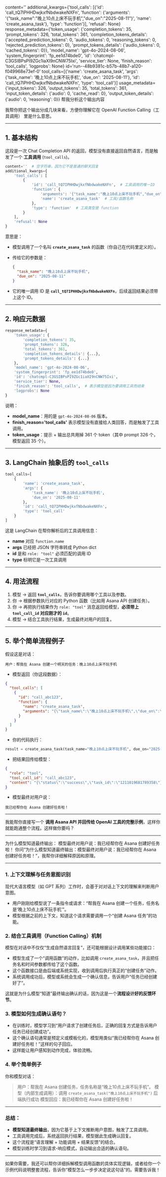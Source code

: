 content='' additional_kwargs={'tool_calls': [{'id': 'call_tQ7IPHHDwjkxfNbdwakeNXFn', 'function': {'arguments': '{"task_name":"晚上10点上床不玩手机","due_on":"2025-08-11"}', 'name': 'create_asana_task'}, 'type': 'function'}], 'refusal': None} response_metadata={'token_usage': {'completion_tokens': 35, 'prompt_tokens': 326, 'total_tokens': 361, 'completion_tokens_details': {'accepted_prediction_tokens': 0, 'audio_tokens': 0, 'reasoning_tokens': 0, 'rejected_prediction_tokens': 0}, 'prompt_tokens_details': {'audio_tokens': 0, 'cached_tokens': 0}}, 'model_name': 'gpt-4o-2024-08-06', 'system_fingerprint': 'fp_ee1d74bde0', 'id': 'chatcmpl-C3GSIBPsPI9ZGc1iaXI9nCNW75Ixi', 'service_tier': None, 'finish_reason': 'tool_calls', 'logprobs': None} id='run--48b9381c-b57b-48b7-a120-f049968e73ef-0' tool_calls=[{'name': 'create_asana_task', 'args': {'task_name': '晚上10点上床不玩手机', 'due_on': '2025-08-11'}, 'id': 'call_tQ7IPHHDwjkxfNbdwakeNXFn', 'type': 'tool_call'}] usage_metadata={'input_tokens': 326, 'output_tokens': 35, 'total_tokens': 361, 'input_token_details': {'audio': 0, 'cache_read': 0}, 'output_token_details': {'audio': 0, 'reasoning': 0}}
帮我分析这个输出内容

我帮你把这个输出分成几块来看，方便你理解它在 OpenAI Function Calling（工具调用） 里是什么意思。

---

## **1. 基本结构**

这段是一次 Chat Completion API 的返回，模型没有直接返回自然语言，而是触发了一个 **工具调用** (`tool_calls`)。

```python
content=''  # 空字符串，因为它不是普通的聊天回复
additional_kwargs={
    'tool_calls': [
        {
            'id': 'call_tQ7IPHHDwjkxfNbdwakeNXFn',  # 工具调用的唯一ID
            'function': {
                'arguments': '{"task_name":"晚上10点上床不玩手机","due_on":"2025-08-11"}',
                'name': 'create_asana_task'  # 工具/函数名称
            },
            'type': 'function'  # 工具类型是 function
        }
    ],
    'refusal': None
}
```

意思是：

* 模型调用了一个名叫 **`create_asana_task`** 的函数（你自己在代码里定义的）。
* 传给它的参数是：

  ```json
  {
    "task_name": "晚上10点上床不玩手机",
    "due_on": "2025-08-11"
  }
  ```
* 它的唯一调用 ID 是 **`call_tQ7IPHHDwjkxfNbdwakeNXFn`**，后续返回结果必须带上这个 ID。

---

## **2. 响应元数据**

```python
response_metadata={
    'token_usage': {
        'completion_tokens': 35,
        'prompt_tokens': 326,
        'total_tokens': 361,
        'completion_tokens_details': {...},
        'prompt_tokens_details': {...}
    },
    'model_name': 'gpt-4o-2024-08-06',
    'system_fingerprint': 'fp_ee1d74bde0',
    'id': 'chatcmpl-C3GSIBPsPI9ZGc1iaXI9nCNW75Ixi',
    'service_tier': None,
    'finish_reason': 'tool_calls',  # 表示模型是因为要调用工具而结束
    'logprobs': None
}
```

说明：

* **model\_name**：用的是 `gpt-4o-2024-08-06` 版本。
* **finish\_reason='tool\_calls'** 表示模型没有直接给人类回答，而是触发了工具调用。
* **token\_usage**：提示 + 输出总共用掉 361 个 token（其中 prompt 326 个，模型返回 35 个）。

---

## **3. LangChain 抽象后的 `tool_calls`**

```python
tool_calls=[
    {
        'name': 'create_asana_task',
        'args': {
            'task_name': '晚上10点上床不玩手机',
            'due_on': '2025-08-11'
        },
        'id': 'call_tQ7IPHHDwjkxfNbdwakeNXFn',
        'type': 'tool_call'
    }
]
```

这是 LangChain 在帮你解析后的工具调用信息：

* **name** 对应 `function.name`
* **args** 已经把 JSON 字符串转成 Python dict
* **id** 是和 `role: "tool"` 必须匹配的调用 ID
* **type** 标明它是一次工具调用

---

## **4. 用法流程**

1. 模型 → 返回 **`tool_calls`**，告诉你要调用哪个工具以及参数。
2. 你 → 根据参数执行对应的 Python 函数（比如用 Asana API 创建任务）。
3. 你 → 再把执行结果作为 `role: "tool"` 消息返回给模型，**必须带上 `tool_call_id` 对应刚才的 `id`**。
4. 模型 → 结合工具执行结果，生成最终对用户的回复。

---

## **5. 举个简单流程例子**

假设这是对话：

```
用户：帮我在 Asana 创建一个明天的任务：晚上10点上床不玩手机
```

* 模型返回（你这段数据）：

```json
{
  "tool_calls": [
    {
      "id": "call_abc123",
      "function": {
        "name": "create_asana_task",
        "arguments": "{\"task_name\":\"晚上10点上床不玩手机\",\"due_on\":\"2025-08-11\"}"
      }
    }
  ]
}
```

* 你的代码执行：

```python
result = create_asana_task(task_name="晚上10点上床不玩手机", due_on="2025-08-11")
```

* 把结果回传给模型：

```json
{
  "role": "tool",
  "tool_call_id": "call_abc123",
  "content": "{\"status\":\"success\",\"task_id\":\"1211019681789358\"}"
}
```

* 模型最终对用户说：

```
我已经帮你在 Asana 创建好任务啦！
```

---

我能帮你直接写一个 **调用 Asana API 并回传给 OpenAI 工具的完整示例**，这样你就能跑通整个流程。这样做你要吗？

---

为什么模型知道最终输出：
模型最终对用户说：我已经帮你在 Asana 创建好任务啦！
你问“为什么模型知道最终输出：模型最终对用户说：我已经帮你在 Asana 创建好任务啦！”，我帮你详细解释原因和原理。

---

### 1. **上下文理解与任务意图识别**

现代大语言模型（如 GPT 系列）工作时，会基于对对话上下文的理解来判断用户意图。

* 用户刚刚给模型说了一条指令或请求：“帮我在 Asana 创建一个任务，任务名是‘晚上10点上床不玩手机’”。
* 模型根据之前的上下文，知道这个请求需要调用一个“创建 Asana 任务”的功能。

### 2. **结合工具调用（Function Calling）机制**

模型在对话中不仅仅“生成自然语言回复”，还可能根据设计调用某些功能接口：

* 模型生成了一个“调用函数”的动作，比如调用 `create_asana_task`，并且把任务名和时间参数都传给了这个函数。
* 这个函数接口是由后端或系统实现，收到调用后执行真正的“创建任务”动作。
* 系统调用成功后，模型或系统会生成一个确认信息，告诉用户“任务已经创建好了”。

这就是为什么模型“知道”最终输出确认的话，因为这是一个**流程设计好的反馈环节**。

### 3. **模型如何生成确认语句？**

* 在训练时，模型学习到“用户请求了创建任务后，正确的回复方式是告诉用户任务已经创建成功”。
* 这个确认语句通常是预定义或模板化的，模型用类似“我已经帮你在 Asana 创建好任务啦！”这样的句子回应。
* 这样能让用户感知到动作完成，体验流畅。

### 4. **举个简单例子**

你和模型对话：

> 用户：帮我在 Asana 创建任务，任务名称是“晚上10点上床不玩手机”。
> 模型（内部生成调用）：调用 `create_asana_task("晚上10点上床不玩手机")`
> 后端执行成功
> 模型回应：我已经帮你在 Asana 创建好任务啦！

---

### 总结：

* **模型知道最终输出**，因为它基于上下文推断用户意图，触发了工具调用。
* 工具调用完成后，系统返回执行结果，模型据此生成确认回复。
* 这个流程是“语言理解 + 功能调用 + 结果反馈”的结合。
* 模型训练时学习到请求-响应模式，自动输出合适的确认语句。

---

如果你需要，我还可以帮你详细拆解模型调用函数的具体实现逻辑，或者给你一个示例代码说明整套流程，告诉你“模型怎么一步步决定说这句话”的。需要告诉我！
